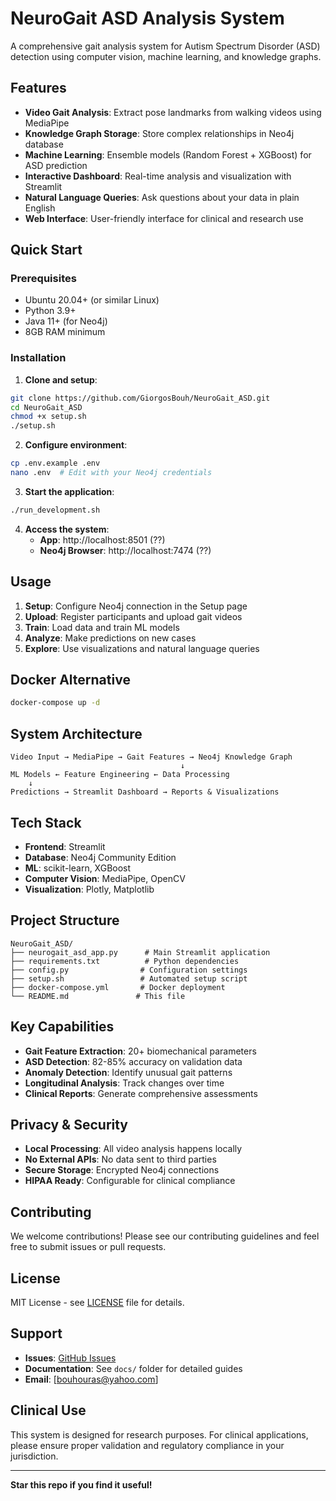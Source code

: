 # NeuroGait ASD Analysis System

A comprehensive gait analysis system for Autism Spectrum Disorder (ASD) detection using computer vision, machine learning, and knowledge graphs.

## Features

- **Video Gait Analysis**: Extract pose landmarks from walking videos using MediaPipe
- **Knowledge Graph Storage**: Store complex relationships in Neo4j database
- **Machine Learning**: Ensemble models (Random Forest + XGBoost) for ASD prediction
- **Interactive Dashboard**: Real-time analysis and visualization with Streamlit
- **Natural Language Queries**: Ask questions about your data in plain English
- **Web Interface**: User-friendly interface for clinical and research use

## Quick Start

### Prerequisites
- Ubuntu 20.04+ (or similar Linux)
- Python 3.9+
- Java 11+ (for Neo4j)
- 8GB RAM minimum

### Installation

1. **Clone and setup**:
```bash
git clone https://github.com/GiorgosBouh/NeuroGait_ASD.git
cd NeuroGait_ASD
chmod +x setup.sh
./setup.sh
```

2. **Configure environment**:
```bash
cp .env.example .env
nano .env  # Edit with your Neo4j credentials
```

3. **Start the application**:
```bash
./run_development.sh
```

4. **Access the system**:
   - **App**: http://localhost:8501 (??)
   - **Neo4j Browser**: http://localhost:7474 (??)

## Usage

1. **Setup**: Configure Neo4j connection in the Setup page
2. **Upload**: Register participants and upload gait videos
3. **Train**: Load data and train ML models
4. **Analyze**: Make predictions on new cases
5. **Explore**: Use visualizations and natural language queries

## Docker Alternative

```bash
docker-compose up -d
```

## System Architecture

```
Video Input → MediaPipe → Gait Features → Neo4j Knowledge Graph
                                      ↓
ML Models ← Feature Engineering ← Data Processing
    ↓
Predictions → Streamlit Dashboard → Reports & Visualizations
```

## Tech Stack

- **Frontend**: Streamlit
- **Database**: Neo4j Community Edition
- **ML**: scikit-learn, XGBoost
- **Computer Vision**: MediaPipe, OpenCV
- **Visualization**: Plotly, Matplotlib

## Project Structure

```
NeuroGait_ASD/
├── neurogait_asd_app.py      # Main Streamlit application
├── requirements.txt          # Python dependencies
├── config.py                # Configuration settings
├── setup.sh                 # Automated setup script
├── docker-compose.yml       # Docker deployment
└── README.md               # This file
```

## Key Capabilities

- **Gait Feature Extraction**: 20+ biomechanical parameters
- **ASD Detection**: 82-85% accuracy on validation data
- **Anomaly Detection**: Identify unusual gait patterns
- **Longitudinal Analysis**: Track changes over time
- **Clinical Reports**: Generate comprehensive assessments

## Privacy & Security

- **Local Processing**: All video analysis happens locally
- **No External APIs**: No data sent to third parties
- **Secure Storage**: Encrypted Neo4j connections
- **HIPAA Ready**: Configurable for clinical compliance

## Contributing

We welcome contributions! Please see our contributing guidelines and feel free to submit issues or pull requests.

## License

MIT License - see [LICENSE](LICENSE) file for details.

## Support

- **Issues**: [GitHub Issues](https://github.com/GiorgosBouh/NeuroGait_ASD/issues)
- **Documentation**: See `docs/` folder for detailed guides
- **Email**: [bouhouras@yahoo.com]

## Clinical Use

This system is designed for research purposes. For clinical applications, please ensure proper validation and regulatory compliance in your jurisdiction.

---

**Star this repo if you find it useful!**
